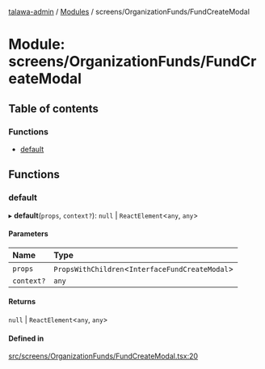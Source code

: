 [talawa-admin](../README.md) / [Modules](../modules.md) / screens/OrganizationFunds/FundCreateModal

# Module: screens/OrganizationFunds/FundCreateModal

## Table of contents

### Functions

- [default](screens_OrganizationFunds_FundCreateModal.md#default)

## Functions

### default

▸ **default**(`props`, `context?`): ``null`` \| `ReactElement`\<`any`, `any`\>

#### Parameters

| Name | Type |
| :------ | :------ |
| `props` | `PropsWithChildren`\<`InterfaceFundCreateModal`\> |
| `context?` | `any` |

#### Returns

``null`` \| `ReactElement`\<`any`, `any`\>

#### Defined in

[src/screens/OrganizationFunds/FundCreateModal.tsx:20](https://github.com/pranshugupta54/talawa-admin/blob/2da9090/src/screens/OrganizationFunds/FundCreateModal.tsx#L20)

